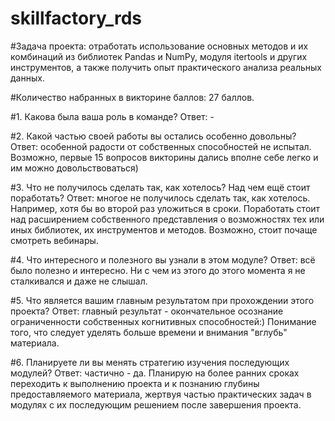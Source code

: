 # skillfactory_rds

#Задача проекта: отработать использование основных методов и их комбинаций из библиотек Pandas и NumPy, модуля itertools и других инструментов, а также получить опыт практического анализа реальных данных.

#Количество набранных в викторине баллов: 27 баллов.

#1. Какова была ваша роль в команде?
Ответ: - 

#2. Какой частью своей работы вы остались особенно довольны?
Ответ: особенной радости от собственных способностей не испытал. Возможно, первые 15 вопросов викторины дались вполне себе легко и им можно довольствоваться)

#3. Что не получилось сделать так, как хотелось? Над чем ещё стоит поработать?
Ответ: многое не получилось сделать так, как хотелось. Например, хотя бы во второй раз уложиться в сроки.
Поработать стоит над расширением собственного представления о возможностях тех или иных библиотек, их инструментов и методов.
Возможно, стоит почаще смотреть вебинары.

#4. Что интересного и полезного вы узнали в этом модуле?
Ответ: всё было полезно и интересно. Ни с чем из этого до этого момента я не сталкивался и даже не слышал.

#5. Что является вашим главным результатом при прохождении этого проекта? 
Ответ: главный результат - окончательное осознание ограниченности собственных когнитивных способностей:)
Понимание того, что следует уделять больше времени и внимания "вглубь" материала.

#6. Планируете ли вы менять стратегию изучения последующих модулей?
Ответ: частично - да. Планирую на более ранних сроках переходить к выполнению проекта и к познанию глубины предоставляемого материала, жертвуя частью практических задач в модулях с их последующим решением после завершения проекта.
